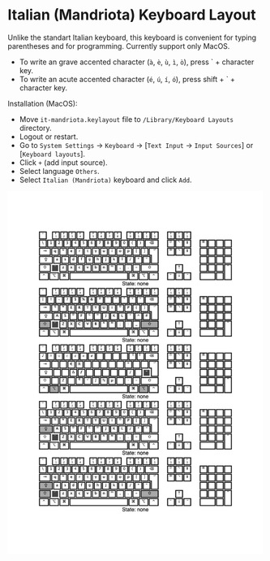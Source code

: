 # Italian (Mandriota) Keyboard Layout 
Unlike the standart Italian keyboard, this keyboard is convenient for typing parentheses and for programming.
Currently support only MacOS.

- To write an grave accented character (`à`, `è`, `ù`, `ì`, `ò`), press \` + character key.
- To write an acute accented character (`é`, `ú`, `í`, `ó`), press shift + ` + character key.

Installation (MacOS):
- Move `it-mandriota.keylayout` file to `/Library/Keyboard Layouts` directory.
- Logout or restart.
- Go to `System Settings` -> `Keyboard` -> [`Text Input`  -> `Input Sources`] or [`Keyboard layouts`].
- Click `+` (add input source).
- Select language `Others`.
- Select `Italian (Mandriota)` keyboard and click `Add`.

![Keyboard Layout](./it-mandriota-keylayout.png)
